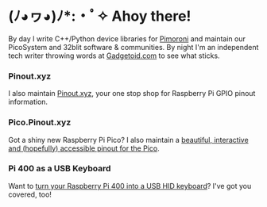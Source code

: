 # (ﾉ◕ヮ◕)ﾉ*:・ﾟ✧ Ahoy there!

By day I write C++/Python device libraries for [Pimoroni](https://github.com/pimoroni/) and maintain our PicoSystem and 32blit software & communities. By night I'm an independent tech writer throwing words at [Gadgetoid.com](https://www.gadgetoid.com/) to see what sticks.

### Pinout.xyz

I also maintain [Pinout.xyz](https://pinout.xyz), your one stop shop for Raspberry Pi GPIO pinout information.

### Pico.Pinout.xyz

Got a shiny new Raspberry Pi Pico? I also maintain a [beautiful, interactive and (hopefully) accessible pinout for the Pico](https://pico.pinout.xyz/).

### Pi 400 as a USB Keyboard

Want to [turn your Raspberry Pi 400 into a USB HID keyboard](https://github.com/Gadgetoid/pi400kb)? I've got you covered, too!
